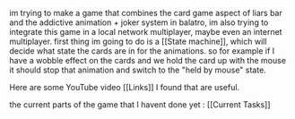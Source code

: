 im trying to make a game that combines the card game aspect of liars bar and the addictive animation + joker system in balatro, im also trying to integrate this game in a local network multiplayer, maybe even an internet multiplayer. first thing im going to do is a [[State machine]], which will decide what state the cards are in for the animations. so for example if I have a wobble effect on the cards and we hold the card up with the mouse it should stop that animation and switch to the "held by mouse" state.

Here are some YouTube video [[Links]] I found that are useful.

the current parts of the game that I havent done yet : [[Current Tasks]]